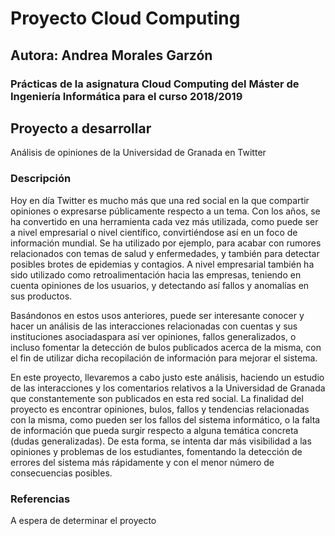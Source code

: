 # Proyecto Cloud Computing 
## Autora: Andrea Morales Garzón

### Prácticas de la asignatura Cloud Computing del Máster de Ingeniería Informática para el curso 2018/2019

## Proyecto a desarrollar
Análisis de opiniones de la Universidad de Granada en Twitter


### Descripción
Hoy en día Twitter es mucho más que una red social en la que compartir opiniones o expresarse públicamente respecto a un tema. 
Con los años, se ha convertido en una herramienta cada vez más utilizada, como puede ser a nivel empresarial o nivel científico, convirtiéndose así en un foco de información mundial. Se ha utilizado por ejemplo, para acabar con rumores relacionados con temas de salud y enfermedades, y también para detectar posibles brotes de epidemias y contagios. A nivel empresarial también ha sido utilizado como retroalimentación hacia las empresas, teniendo en cuenta opiniones de los usuarios, y detectando así fallos y anomalías en sus productos.

Basándonos en estos usos anteriores, puede ser interesante conocer y hacer un análisis de las interacciones relacionadas con cuentas y sus instituciones asociadaspara así ver opiniones, fallos generalizados, o incluso fomentar la detección de bulos publicados acerca de la misma, con el fin de utilizar dicha recopilación de información para mejorar el sistema. 

En este proyecto, llevaremos a cabo justo este análisis, haciendo un estudio de las interacciones y los comentarios relativos a la Universidad de Granada que constantemente son publicados en esta red social. La finalidad del proyecto es encontrar opiniones, bulos, fallos y tendencias relacionadas con la misma, como pueden ser los fallos del sistema informático, o la falta de información que pueda surgir respecto a alguna temática concreta (dudas generalizadas). De esta forma, se intenta dar más visibilidad a las opiniones y problemas de los estudiantes, fomentando la detección de errores del sistema más rápidamente y con el menor número de consecuencias posibles.   


### Referencias 
A espera de determinar el proyecto


